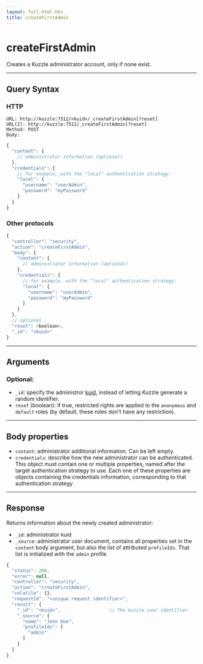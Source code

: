 ```yaml
---
layout: full.html.hbs
title: createFirstAdmin
---
```


# createFirstAdmin

<SinceBadge version="1.0.0" />

Creates a Kuzzle administrator account, only if none exist.

---

## Query Syntax

### HTTP

```http
URL: http://kuzzle:7512/<kuid>/_createFirstAdmin[?reset]
URL(2): http://kuzzle:7512/_createFirstAdmin[?reset]
Method: POST
Body:
```

```js
{
  "content": {
    // administrator information (optional)
  },
  "credentials": {
    // for example, with the "local" authentication strategy:
    "local": {
      "username": "userAdmin",
      "password": "myPassword"
    }
  }
}
```

### Other protocols

```js
{
  "controller": "security",
  "action": "createFirstAdmin",
  "body": {
    "content": {
      // administrator information (optional)
    },
    "credentials": {
      // for example, with the "local" authentication strategy:
      "local": {
        "username": "userAdmin",
        "password": "myPassword"
      }
    }
  },
  // optional
  "reset": <boolean>,
  "_id": "<kuid>"
}
```

---

## Arguments

### Optional:

- `_id`: specify the administror [kuid](/core/1/guide/guides/essentials/user-authentication/#kuzzle-user-identifier-kuid), instead of letting Kuzzle generate a random identifier.
- `reset` (boolean): if true, restricted rights are applied to the `anonymous` and `default` roles (by default, these roles don't have any restriction).

---

## Body properties

- `content`: administrator additional information. Can be left empty.
- `credentials`: describe how the new administrator can be authenticated. This object must contain one or multiple properties, named after the target authentication strategy to use. Each one of these properties are objects containing the credentials information, corresponding to that authentication strategy

---

## Response

Returns information about the newly created administrator:

- `_id`: administrator kuid
- `_source`: administrator user document, contains all properties set in the `content` body argument, but also the list of attributed `profileIds`. That list is initialized with the `admin` profile

```javascript
{
  "status": 200,
  "error": null,
  "controller": "security",
  "action": "createFirstAdmin",
  "volatile": {},
  "requestId": "<unique request identifier>",
  "result": {
    "_id": "<kuid>",                  // The kuzzle user identifier
    "_source": {
      "name": "John Doe",
      "profileIds": [
        "admin"
      ]
    }
  }
}
```
